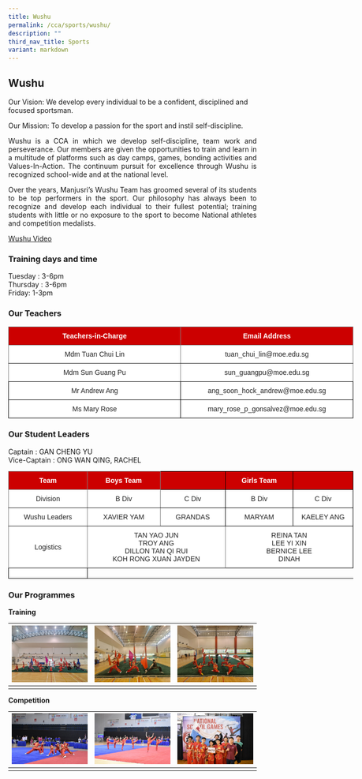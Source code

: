 ```yaml
---
title: Wushu
permalink: /cca/sports/wushu/
description: ""
third_nav_title: Sports
variant: markdown
---
```

## **Wushu**


Our Vision:&nbsp;We develop every individual to be a confident, disciplined and focused sportsman.

Our Mission:&nbsp;To develop a passion for the sport and instil self-discipline.

<p style="text-align: justify;">Wushu is a CCA in which we develop self-discipline, team work and perseverance. Our members are given the opportunities to train and learn in a multitude of platforms such as day camps, games, bonding activities and Values-In-Action. The continuum pursuit for excellence through Wushu is recognized school-wide and at the national level.  </p>

<p style="text-align: justify;">Over the years, Manjusri’s Wushu Team has groomed several of its students to be top performers in the sport. Our philosophy has always been to recognize and develop each individual to their fullest potential; training students with little or no exposure to the sport to become National athletes and competition medalists.</p>

[Wushu Video](https://www.youtube.com/watch?v=Cxa4Ba-4FCg)

### **Training days and time**

Tuesday : 3-6pm   
Thursday : 3-6pm   
Friday: 1-3pm

### **Our Teachers**

<style type="text/css">
.tg  {border-collapse:collapse;border-spacing:0;}
.tg td{border-color:black;border-style:solid;border-width:1px;font-family:Arial, sans-serif;font-size:14px;
  overflow:hidden;padding:10px 5px;word-break:normal;}
.tg th{border-color:black;border-style:solid;border-width:1px;font-family:Arial, sans-serif;font-size:14px;
  font-weight:normal;overflow:hidden;padding:10px 5px;word-break:normal;}
.tg .tg-2atv{background-color:#C00;border-color:inherit;color:#FFF;font-weight:bold;text-align:center;vertical-align:top}
.tg .tg-gktn{background-color:#FFF;border-color:inherit;color:#222;text-align:center;vertical-align:middle}
.tg .tg-a3j2{background-color:#FFF;color:#222;text-align:center;vertical-align:middle}
.tg .tg-lygy{background-color:#FFF;color:#222;text-align:center;vertical-align:top}
</style>
<table style="undefined;table-layout: fixed; width: 700px" class="tg">
<colgroup>
<col style="width: 350px">
<col style="width: 350px">
</colgroup>
<thead>
  <tr>
    <th class="tg-2atv">Teachers-in-Charge</th>
    <th class="tg-2atv">Email Address</th>
  </tr>
</thead>
<tbody>
  <tr>
    <td class="tg-gktn"><span style="color:#222;background-color:transparent">Mdm Tuan Chui Lin</span></td>
    <td class="tg-gktn"><span style="color:#222;background-color:transparent">tuan_chui_lin@moe.edu.sg</span></td>
  </tr>
  <tr>
    <td class="tg-gktn"><span style="color:#222;background-color:transparent">Mdm Sun Guang Pu</span><br></td>
    <td class="tg-gktn"><span style="color:#222;background-color:transparent">sun_guangpu@moe.edu.sg</span><br></td>
  </tr>
  <tr>
    <td class="tg-a3j2" colspan=""><span style="color:#222;background-color:transparent">Mr Andrew Ang </span></td>
    <td class="tg-a3j2"><span style="color:#222;background-color:transparent">ang_soon_hock_andrew@moe.edu.sg </span></td>
  </tr>
	 <tr>
    <td class="tg-a3j2" colspan=""><span style="color:#222;background-color:transparent">Ms Mary Rose </span></td>
    <td class="tg-a3j2"><span style="color:#222;background-color:transparent">mary_rose_p_gonsalvez@moe.edu.sg </span></td>
  </tr>

</tbody>
</table>

### **Our Student Leaders**

Captain : GAN CHENG YU   
Vice-Captain : ONG WAN QING, RACHEL

<style type="text/css">
.tg  {border-collapse:collapse;border-spacing:0;}
.tg td{border-color:black;border-style:solid;border-width:1px;font-family:Arial, sans-serif;font-size:14px;
  overflow:hidden;padding:10px 5px;word-break:normal;}
.tg th{border-color:black;border-style:solid;border-width:1px;font-family:Arial, sans-serif;font-size:14px;
  font-weight:normal;overflow:hidden;padding:10px 5px;word-break:normal;}
.tg .tg-4u3x{background-color:#C00;border-color:inherit;color:#FFF;font-weight:bold;text-align:center;vertical-align:middle}
.tg .tg-xu5m{background-color:#C00;color:#FFF;font-weight:bold;text-align:center;vertical-align:top}
.tg .tg-jjue{background-color:#C00;color:#FFF;font-weight:bold;text-align:center;vertical-align:middle}
.tg .tg-gktn{background-color:#FFF;border-color:inherit;color:#222;text-align:center;vertical-align:middle}
.tg .tg-a3j2{background-color:#FFF;color:#222;text-align:center;vertical-align:middle}
</style>
<table style="undefined;table-layout: fixed; width: 700px" class="tg">
<colgroup>
<col style="width: 192px">
<col style="width: 177px">
<col style="width: 150px">
<col style="width: 160px">
<col style="width: 141px">
</colgroup>
<thead>
  <tr>
    <th class="tg-4u3x"><span style="color:#FFF;background-color:#C00">Team</span></th>
    <th class="tg-4u3x"><span style="color:#FFF;background-color:#C00">Boys Team</span></th>
    <th class="tg-xu5m"></th>
    <th class="tg-jjue"><span style="color:#FFF;background-color:#C00">Girls Team</span></th>
    <th class="tg-xu5m"></th>
  </tr>
</thead>
<tbody>
  <tr>
    <td class="tg-gktn"><span style="color:#222;background-color:transparent">Division</span></td>
    <td class="tg-gktn"><span style="color:#222;background-color:transparent">B Div</span></td>
    <td class="tg-a3j2"><span style="color:#222;background-color:transparent">C Div</span></td>
    <td class="tg-a3j2"><span style="color:#222;background-color:transparent">B Div</span></td>
    <td class="tg-a3j2"><span style="color:#222;background-color:transparent">C Div</span></td>
  </tr>
  <tr>
    <td class="tg-gktn"><span style="color:#222;background-color:transparent">Wushu Leaders</span></td>
    <td class="tg-gktn"><span style="color:#222;background-color:transparent">XAVIER YAM</span></td>
    <td class="tg-a3j2"><span style="color:#222;background-color:transparent">GRANDAS</span></td>
    <td class="tg-a3j2"><span style="color:#222;background-color:transparent">MARYAM</span></td>
    <td class="tg-a3j2"><span style="color:#222;background-color:transparent">KAELEY ANG</span></td>
  </tr>
	  <tr>
    <td class="tg-gktn"><span style="color:#222;background-color:transparent">Logistics</span></td>
    <td class="tg-gktn" colspan="2"><span style="color:#222;background-color:transparent">TAN YAO JUN</span><br>TROY ANG<br>DILLON TAN QI RUI<br>KOH RONG XUAN JAYDEN</td>
    <td class="tg-a3j2" colspan="2"><span style="color:#222;background-color:transparent">
REINA TAN<br>LEE YI XIN<br>BERNICE LEE<br>DINAH</span></td>  </tr>
	   <tr><td class="tg-a3j2"><span style="color:#222;background-color:transparent"></span></td>
</tr></tbody>
</table>


### **Our Programmes**

**Training**



| ![](/images/Cca/Wushu/20220602_105642.jpg) |![](/images/Cca/Wushu/20220602_110018.jpg) | ![](/images/Cca/Wushu/20220602_110608.jpg) |
| -------- | -------- | -------- |
|     |     |      |


**Competition**

| ![](/images/Cca/Wushu/dsc_0720.JPG) | ![](/images/Cca/Wushu/dsc_0775.JPG) | ![](/images/Cca/Wushu/dsc_0752.JPG) |
| -------- | -------- | -------- |
|     |     |    |